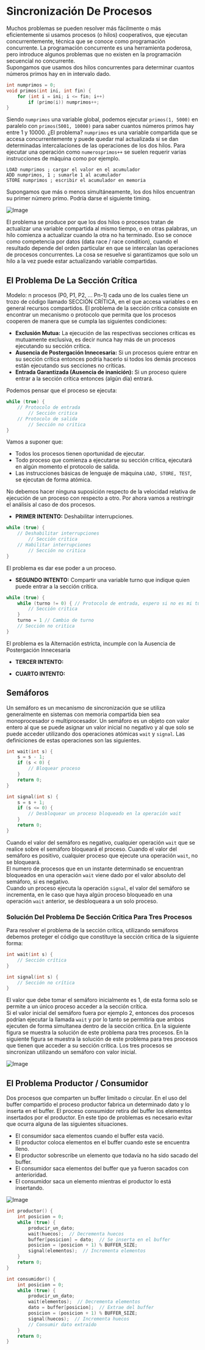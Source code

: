 # Sincronización De Procesos
Muchos problemas se pueden resolver más fácilmente o más eficientemente si
usamos procesos (o hilos) cooperativos, que ejecutan concurrentemente, técnica
que se conoce como programación concurrente. La programación concurrente es una
herramienta poderosa, pero introduce algunos problemas que no existen en la
programación secuencial no concurrente.  
Supongamos que usamos dos hilos concurrentes para determinar cuantos números
primos hay en in intervalo dado.

```c
int numprimos = 0;
void primos(int ini, int fin) {
    for (int i = ini; i <= fin; i++)
        if (primo(i)) numprimos++;
}
```

Siendo `numprimos` una variable global, podemos ejecutar `primos(1, 5000)` en
paralelo con `primos(5001, 10000)` para saber cuantos números primos hay entre
1 y 10000. ¿El problema? `numprimos` es una variable compartida que se accesa
concurrentemente y puede quedar mal actualizada si se dan determinadas
intercalaciones de las operaciones de los dos hilos. Para ejecutar una
operación como `numerosprimos++` se suelen requerir varias instrucciones de
máquina como por ejemplo.

```
LOAD numprimos ; cargar el valor en el acumulador
ADD numprimos, 1 ; sumarle 1 al acumulador
STORE numprimos ; escribir el acumulador en memoria
```

Supongamos que más o menos simultáneamente, los dos hilos encuentran su primer
número primo. Podría darse el siguiente timing.

![Image](../../images/modulo2/problema_sincronizacion_hilos.jpg)

El problema se produce por que los dos hilos o procesos tratan de actualizar
una variable compartida al mismo tiempo, o en otras palabras, un hilo comienza
a actualizar cuando la otra no ha terminado. Eso se conoce como competencia por
datos (data race / race condition), cuando el resultado depende del orden
particular en que se intercalan las operaciones de procesos concurrentes. La
cosa se resuelve si garantizamos que solo un hilo a la vez puede estar
actualizando variable compartidas.

## El Problema De La Sección Crítica
Modelo: n procesos (P0, P1, P2, ... Pn-1) cada uno de los cuales tiene un trozo
de código llamado SECCIÓN CRÍTICA, en el que accesa variables o en general
recursos compartidos. El problema de la sección crítica consiste en encontrar un
mecanismo o protocolo que permita que los procesos cooperen de manera que se
cumpla las siguientes condiciones:

+ __Exclusión Mutua:__ La ejecución de las respectivas secciones críticas es
  mutuamente exclusiva, es decir nunca hay más de un procesos ejecutando su
  sección crítica.
+ __Ausencia de Postergación Innecesaria:__ Si un procesos quiere entrar en su
  sección crítica entonces podría hacerlo si todos los demás procesos están
  ejecutando sus secciones no críticas.
+ __Entrada Garantizada (Ausencia de inanición):__ Si un proceso quiere entrar
  a la sección crítica entonces (algún día) entrará.

Podemos pensar que el proceso se ejecuta:

```c
while (true) {
    // Protocolo de entrada
        // Sección critica
    // Protocolo de salida
        // Sección no critica
}
```

Vamos a suponer que:

+ Todos los procesos tienen oportunidad de ejecutar.
+ Todo proceso que comienza a ejecutarse su sección crítica, ejecutará en algún
  momento el protocolo de salida.
+ Las instrucciones básicas de lenguaje de máquina `LOAD, STORE, TEST`, se
  ejecutan de forma atómica.

No debemos hacer ninguna suposición respecto de la velocidad relativa de
ejecución de un proceso con respecto a otro. Por ahora vamos a restringir el
análisis al caso de dos procesos.

+ __PRIMER INTENTO:__ Deshabilitar interrupciones.
```c
while (true) {
    // Deshabilitar interrupciones
        // Sección critica
    // Habilitar interrupciones
        // Sección no critica
}
```
  El problema es dar ese poder a un proceso.
+ __SEGUNDO INTENTO:__ Compartir una variable turno que indique quien puede
  entrar a la sección crítica.
```c 
while (true) {
    while (turno != 0) { // Protocolo de entrada, espero si no es mi turno
        // Sección critica
    }
    turno = 1 // Cambio de turno
    // Sección no critica
}
```
  El problema es la Alternación estricta, incumple con la Ausencia de
  Postergación Innecesaria
+ __TERCER INTENTO:__

+ __CUARTO INTENTO:__

## Semáforos
Un semáforo es un mecanismo de sincronización que se utiliza generalmente en
sistemas con memoria compartida bien sea monoprocesador o multiprocesador. Un
semáforo es un objeto con valor entero al que se puede asignar un valor inicial
no negativo y al que solo se puede acceder utilizando dos operaciones atómicas
`wait` y `signal`. Las definiciones de estas operaciones son las siguientes.
```c
int wait(int s) {
    s = s - 1;
    if (s < 0) {
        // Bloquear proceso
    }
    return 0;
}

int signal(int s) {
    s = s + 1;
    if (s <= 0) {
        // Desbloquear un proceso bloqueado en la operación wait
    }
    return 0;
}
```

Cuando el valor del semáforo es negativo, cualquier operación `wait` que se
realice sobre el semáforo bloqueará el proceso. Cuando el valor del semáforo es
positivo, cualquier proceso que ejecute una operación `wait`, no se bloqueará.  
El numero de procesos que en un instante determinado se encuentran bloqueados en
una operación `wait` viene dado por el valor absoluto del semáforo, si es
negativo.  
Cuando un proceso ejecuta la operación `signal`, el valor del semáforo se
incrementa, en le caso que haya algún proceso bloqueado en una operación `wait`
anterior, se desbloqueara a un solo proceso.

### Solución Del Problema De Sección Critica Para Tres Procesos
Para resolver el problema de la sección crítica, utilizando semáforos debemos
proteger el código que constituye la sección critica de la siguiente forma:
```c
int wait(int s) {
    // Sección crítica
}

int signal(int s) {
    // Sección no crítica
}
```

El valor que debe tomar el semáforo inicialmente es 1, de esta forma solo se
permite a un único proceso acceder a la sección crítica.  
Si el valor inicial del semáforo fuera por ejemplo 2, entonces dos procesos
podrían ejecutar la llamada `wait` y por lo tanto se permitiría que ambos
ejecuten de forma simultanea dentro de la sección crítica. En la siguiente
figura se muestra la solución de este problema para tres procesos. En la
siguiente figura se muestra la solución de este problema para tres procesos que
tienen que acceder a su sección crítica. Los tres procesos se sincronizan
utilizando un semáforo con valor inicial.  

![Image](../../images/modulo2/solucion_seccion_criticas_semaforos.jpg)

## El Problema Productor / Consumidor
Dos procesos que comparten un buffer limitado o circular. En el uso del buffer
compartido el proceso productor fabrica un determinado dato y lo inserta en el
buffer. El proceso consumidor retira del buffer los elementos insertados por el
productor. En este tipo de problemas es necesario evitar que ocurra alguna de
las siguientes situaciones.
+ El consumidor saca elementos cuando el buffer esta vació.
+ El productor coloca elementos en el buffer cuando este se encuentra lleno.
+ El productor sobrescribe un elemento que todavía no ha sido sacado del buffer.
+ El consumidor saca elementos del buffer que ya fueron sacados con
  anterioridad.
+ El consumidor saca un elemento mientras el productor lo está insertando.

![Image](../../images/modulo2/problema_productor_consumidor.jpg)

```c
int productor() {
    int posicion = 0;
    while (true) {
        producir_un_dato;
        wait(huecos);  // Decrementa huecos
        buffer[posicion] = dato;  // Se inserta en el buffer
        posicion = (posicion + 1) % BUFFER_SIZE;
        signal(elementos);  // Incrementa elementos
    }
    return 0;
}

int consumidor() {
    int posicion = 0;
    while (true) {
        producir_un_dato;
        wait(elementos);  // Decrementa elementos
        dato = buffer[posicion];  // Extrae del buffer
        posicion = (posicion + 1) % BUFFER_SIZE;
        signal(huecos);  // Incrementa huecos
        // Consumir dato extraído
    }
    return 0;
}
```

